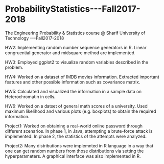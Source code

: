 # ProbabilityStatistics---Fall2017-2018
The Engineering Probability &amp; Statistics course @ Sharif University of Technology ---Fall2017-2018

HW2: Implementing random number sequence generators in R. Linear congruential generator and midsquare method are implemented.

HW3: Employed ggplot2 to visualize random variables described in the problem.

HW4: Worked on a dataset of IMDB movies information. Extracted important features and other possible information such as covariance matrix.

HW5: Calculated and visualized the information in a sample data on Heterochromatin in cells.

HW6: Worked on a datset of general math scores of a university. Used maximum likelihood and various plots (e.g. boxplots) to obtain the required information.

Project1: Worked on obtaining a real-world online password through different scenarios. In phase 1, in Java, attempting a brute-force attack is implemented. In phase 2, the statistics of the attempts were analyzed.

Project2: Many distributions were implemnted in R language in a way that one can get random numbers from those distributions via setting the hyperparameters. A graphical interface was also implemented in R.
